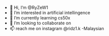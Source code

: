 - 👋 Hi, I’m @RyZeW1
- 👀 I’m interested in artificial intellingence
- 🌱 I’m currently learning cs50x
- 💞️ I’m looking to collaborate on
- 📫 reach me on instagram @ridz1.k
-Malaysian
<!---
RyZeW1/RyZeW1 is a ✨ special ✨ repository because its `README.md` (this file) appears on your GitHub profile.
You can click the Preview link to take a look at your changes.
--->
